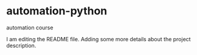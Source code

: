 # automation-python
automation course

I am editing the README file. Adding some more details about the project description.


